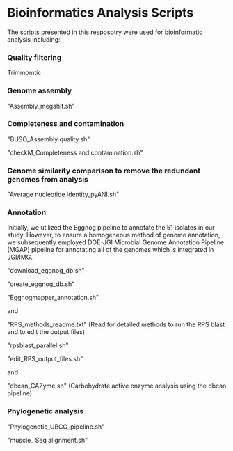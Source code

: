# Bioinformatics Analysis Scripts
The scripts presented in this resposotry were used for bioinformatic analysis including:
### Quality filtering
Trimmomtic
### Genome assembly
"Assembly_megahit.sh"

### Completeness and contamination
"BUSO_Assembly quality.sh"

"checkM_Completeness and contamination.sh"

### Genome similarity comparison to remove the redundant genomes from analysis

"Average nucleotide identity_pyANI.sh"

### Annotation
Initially, we utilized the Eggnog pipeline to annotate the 51 isolates in our study. However, to ensure a homogeneous method of genome annotation, we subsequently employed DOE-JGI Microbial Genome Annotation Pipeline (MGAP) pipeline for annotating all of the genomes which is integrated in JGI/IMG.

"download_eggnog_db.sh"

"create_eggnog_db.sh"

"Eggnogmapper_annotation.sh"

and

"RPS_methods_readme.txt" (Read for detailed methods to run the RPS blast and to edit the output files)

"rpsblast_parallel.sh"

"edit_RPS_output_files.sh"

and

"dbcan_CAZyme.sh" (Carbohydrate active enzyme analysis using the dbcan pipeline)

### Phylogenetic analysis
"Phylogenetic_UBCG_pipeline.sh"

"muscle_ Seq alignment.sh"




